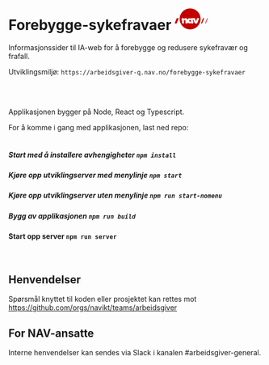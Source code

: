 # Forebygge-sykefravaer ![nav.no logo](./src/assets/img/navlogo.svg)

Informasjonssider til IA-web for å forebygge og redusere sykefravær og frafall.

Utviklingsmiljø: `https://arbeidsgiver-q.nav.no/forebygge-sykefravaer`


<br /><br />

Applikasjonen bygger på Node, React og Typescript.


For å komme i gang med applikasjonen, last ned repo: 
<br /><br />

##### Start med å installere avhengigheter `npm install`

##### Kjøre opp utviklingserver med menylinje `npm start`

##### Kjøre opp utviklingserver uten menylinje `npm run start-nomenu`

##### Bygg av applikasjonen `npm run build`

####  Start opp server `npm run server`
<br />

## Henvendelser

Spørsmål knyttet til koden eller prosjektet kan rettes mot https://github.com/orgs/navikt/teams/arbeidsgiver

## For NAV-ansatte

Interne henvendelser kan sendes via Slack i kanalen #arbeidsgiver-general.

